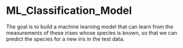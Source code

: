 # ML_Classification_Model 
The goal is to build a machine learning model that can learn from the measurements of these irises whose species is known, so that we can predict the species for a new iris in the test data.   
   
  
   

